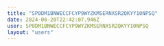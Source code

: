 ```yaml
---
title: "SP0DM1BNWECCFCYP9WYZKMSERNXSR2QKYY10NPSQ"
date: 2024-06-20T22:42:07.946Z
user: SP0DM1BNWECCFCYP9WYZKMSERNXSR2QKYY10NPSQ
layout: "users"
---
```

    